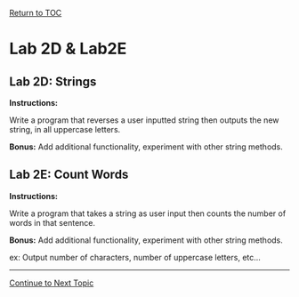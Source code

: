 <a href="https://github.com/CyberTrainingUSAF/07-Python-Programming/blob/master/00-Table-of-Contents.md" rel="Return to TOC"> Return to TOC </a>

# Lab 2D & Lab2E

## Lab 2D: Strings

**Instructions:**

Write a program that reverses a user inputted string then outputs the new string, in all uppercase letters.

**Bonus:** Add additional functionality, experiment with other string methods.

## Lab 2E: Count Words

**Instructions:**

Write a program that takes a string as user input then counts the number of words in that sentence.

**Bonus:** Add additional functionality, experiment with other string methods.

ex: Output number of characters, number of uppercase letters, etc...

---

<a href="https://github.com/CyberTrainingUSAF/07-Python-Programming/blob/master/02_Data_Types/04_lists.md" > Continue to Next Topic </a>
